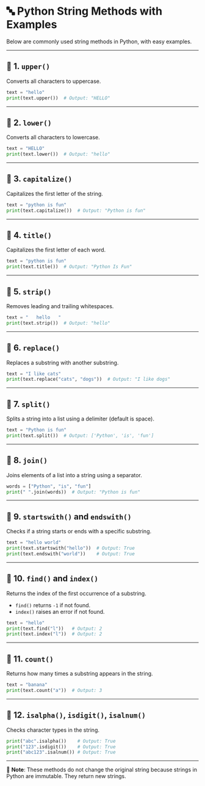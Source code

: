 
# 🔤 Python String Methods with Examples

Below are commonly used string methods in Python, with easy examples.

---

## 📌 1. `upper()`

Converts all characters to uppercase.

```python
text = "hello"
print(text.upper())  # Output: "HELLO"
```

---

## 📌 2. `lower()`

Converts all characters to lowercase.

```python
text = "HELLO"
print(text.lower())  # Output: "hello"
```

---

## 📌 3. `capitalize()`

Capitalizes the first letter of the string.

```python
text = "python is fun"
print(text.capitalize())  # Output: "Python is fun"
```

---

## 📌 4. `title()`

Capitalizes the first letter of each word.

```python
text = "python is fun"
print(text.title())  # Output: "Python Is Fun"
```

---

## 📌 5. `strip()`

Removes leading and trailing whitespaces.

```python
text = "   hello   "
print(text.strip())  # Output: "hello"
```

---

## 📌 6. `replace()`

Replaces a substring with another substring.

```python
text = "I like cats"
print(text.replace("cats", "dogs"))  # Output: "I like dogs"
```

---

## 📌 7. `split()`

Splits a string into a list using a delimiter (default is space).

```python
text = "Python is fun"
print(text.split())  # Output: ['Python', 'is', 'fun']
```

---

## 📌 8. `join()`

Joins elements of a list into a string using a separator.

```python
words = ["Python", "is", "fun"]
print(" ".join(words))  # Output: "Python is fun"
```

---

## 📌 9. `startswith()` and `endswith()`

Checks if a string starts or ends with a specific substring.

```python
text = "hello world"
print(text.startswith("hello"))  # Output: True
print(text.endswith("world"))    # Output: True
```

---

## 📌 10. `find()` and `index()`

Returns the index of the first occurrence of a substring.

- `find()` returns `-1` if not found.
- `index()` raises an error if not found.

```python
text = "hello"
print(text.find("l"))   # Output: 2
print(text.index("l"))  # Output: 2
```

---

## 📌 11. `count()`

Returns how many times a substring appears in the string.

```python
text = "banana"
print(text.count("a"))  # Output: 3
```

---

## 📌 12. `isalpha()`, `isdigit()`, `isalnum()`

Checks character types in the string.

```python
print("abc".isalpha())    # Output: True
print("123".isdigit())    # Output: True
print("abc123".isalnum()) # Output: True
```

---

📎 **Note**: These methods do not change the original string because strings in Python are immutable. They return new strings.
